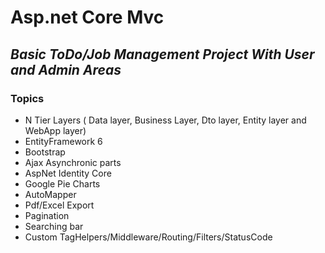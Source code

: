 # Asp.net Core Mvc

## *Basic ToDo/Job Management Project With User and Admin Areas*

### Topics

- N Tier Layers ( Data layer, Business Layer, Dto layer, Entity layer and WebApp layer)
- EntityFramework 6
- Bootstrap
- Ajax Asynchronic parts
- AspNet Identity Core
- Google Pie Charts
- AutoMapper
- Pdf/Excel Export
- Pagination
- Searching bar
- Custom TagHelpers/Middleware/Routing/Filters/StatusCode
